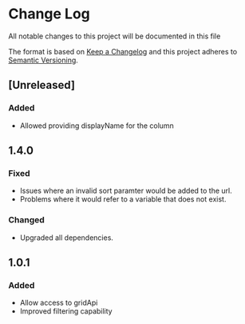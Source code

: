 # Change Log
All notable changes to this project will be documented in this file

The format is based on [Keep a Changelog](http://keepachangelog.com/)
and this project adheres to [Semantic Versioning](http://semver.org/).

## [Unreleased]
### Added
 - Allowed providing displayName for the column

## 1.4.0
### Fixed
 - Issues where an invalid sort paramter would be added to the url.
 - Problems where it would refer to a variable that does not exist.

### Changed
 - Upgraded all dependencies.

## 1.0.1
### Added
 - Allow access to gridApi
 - Improved filtering capability
